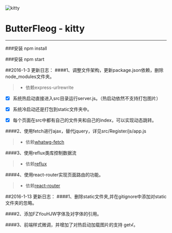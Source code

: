 ![kitty](http://www.iconpng.com/png/hello_kitty/kitty_2.png)
# ButterFleog - kitty

------

###安装
npm install

###安装
npm start

##2016-1-3 更新日志：
####1、调整文件架构，更新package.json依赖，删除node_modules文件夹。				 
> * 依赖express-urlrewrite

- [x] 系统热启动直接进入src目录运行server.js。（热启动依然不支持打包图片）	

- [x] 系统冷启动还是打包到static文件夹中。

- [x] 每个页面在src中都有自己的文件夹和自己的index，可以实现动态跳转。

####2、使用fetch进行ajax，替代jquery，详见src/Register/js/app.js                 
> * 依赖[whatwg-fetch](https://github.com/github/fetch)

####3、使用reflux类库控制数据流
> * 依赖[reflux](https://github.com/reflux/refluxjs)

####4、使用react-router实现页面路由的功能。	
> * 依赖[react-router](https://github.com/rackt/react-router)

##2016-1-13 更新日志：
####1、删除static文件夹,并在gitignore中添加对static文件夹的忽略。

####2、添加FZYouHJW字体及对字体的引用。

####3、前端样式微调，并增加了对热启动加载图片的支持 get√。

